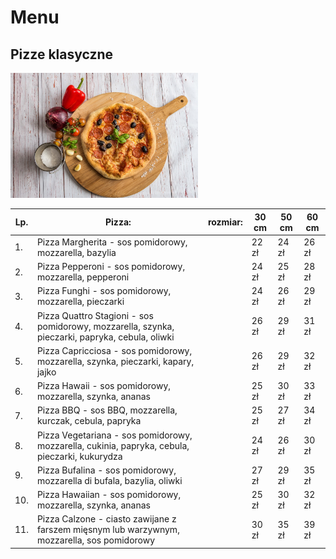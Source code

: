 # Menu

## Pizze klasyczne 

<img src = "img/pizza-g599ae68cd_1920.jpg" width = 300>

|Lp. |Pizza:| rozmiar:| 30 cm |50 cm |60 cm|
|---|--------------------------------------------|---------|---|---|------------------------------------------|
|1. |Pizza Margherita - sos pomidorowy, mozzarella, bazylia| |22 zł| 24 zł | 26 zł|
|2. |Pizza Pepperoni - sos pomidorowy, mozzarella, pepperoni| |24 zł| 25 zł | 28 zł|
|3. |Pizza Funghi - sos pomidorowy, mozzarella, pieczarki| |24 zł| 26 zł | 29 zł |
|4. |Pizza Quattro Stagioni - sos pomidorowy, mozzarella, szynka, pieczarki, papryka, cebula, oliwki| |26 zł| 29 zł | 31 zł |
|5. |Pizza Capricciosa - sos pomidorowy, mozzarella, szynka, pieczarki, kapary, jajko| |26 zł| 29 zł | 32 zł |
|6. |Pizza Hawaii - sos pomidorowy, mozzarella, szynka, ananas| |25 zł| 30 zł | 33 zł |
|7. |Pizza BBQ - sos BBQ, mozzarella, kurczak, cebula, papryka| |25 zł| 27 zł | 34 zł |
|8. |Pizza Vegetariana - sos pomidorowy, mozzarella, cukinia, papryka, cebula, pieczarki, kukurydza| |24 zł| 26 zł | 30 zł| 
|9. |Pizza Bufalina - sos pomidorowy, mozzarella di bufala, bazylia, oliwki| |27 zł| 29 zł | 35 zł |
|10. |Pizza Hawaiian - sos pomidorowy, mozzarella, szynka, ananas| |25 zł| 30 zł | 32 zł |
|11. |Pizza Calzone - ciasto zawijane z farszem mięsnym lub warzywnym, mozzarella, sos pomidorowy| |30 zł| 35 zł | 39 zł |
